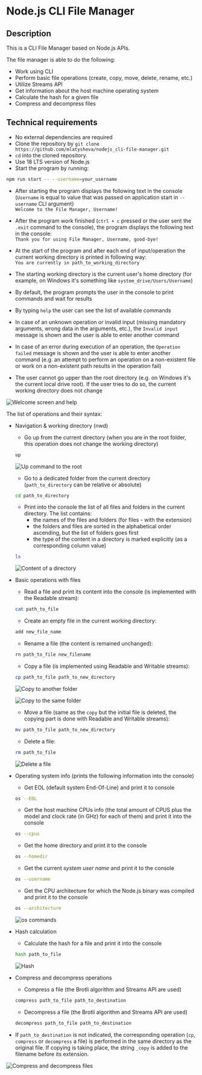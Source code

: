 # Node.js CLI File Manager

## Description

This is a CLI File Manager based on Node.js APIs.

The file manager is able to do the following:

- Work using CLI
- Perform basic file operations (create, copy, move, delete, rename, etc.)
- Utilize Streams API
- Get information about the host machine operating system
- Calculate the hash for a given file
- Compress and decompress files

## Technical requirements

- No external dependencies are required
- Clone the repository by `git clone https://github.com/mlatysheva/nodejs_cli-file-manager.git`
- `cd` into the cloned repository.
- Use 18 LTS version of Node.js
- Start the program by running:
```bash
npm run start -- --username=your_username
```
- After starting the program displays the following text in the console (`Username` is equal to value that was passed on application start in `--username` CLI argument)  
`Welcome to the File Manager, Username!`  


- After the program work finished (`ctrl + c` pressed or the user sent the `.exit` command to the console), the program displays the following text in the console:  
`Thank you for using File Manager, Username, good-bye!`  

- At the start of the program and after each end of input/operation the current working directory is printed in following way:  
`You are currently in path_to_working_directory`  
- The starting working directory is the current user's home directory (for example, on Windows it's something like `system_drive/Users/Username`)
- By default, the program prompts the user in the console to print commands and wait for results 
- By typing `help` the user can see the list of available commands
- In case of an unknown operation or invalid input (missing mandatory arguments, wrong data in the arguments, etc.), the `Invalid input` message is shown and the user is able to enter another command
- In case of an error during execution of an operation, the `Operation failed` message is shown and the user is able to enter another command (e.g. an attempt to perform an operation on a non-existent file or work on a non-existent path results in the operation fail)
- The user cannot go upper than the root directory (e.g. on Windows it's the current local drive root). If the user tries to do so, the current working directory does not change  

![Welcome screen and help](screenshots/greeting_help.png)

The list of operations and their syntax:
- Navigation & working directory (nwd)
    - Go up from the current directory (when you are in the root folder, this operation does not change the working directory)  
    ```bash
    up
    ```
    ![Up command to the root](screenshots/up_root.png)

    - Go to a dedicated folder from the current directory (`path_to_directory` can be relative or absolute)
    ```bash
    cd path_to_directory
    ```
    - Print into the console the list of all files and folders in the current directory. The list contains:
        - the names of the files and folders (for files - with the extension)
        - the folders and files are sorted in the alphabetical order ascending, but the list of folders goes first
        - the type of the content in a directory is marked explicitly (as a corresponding column value)
    ```bash
    ls
    ```
    ![Content of a directory](screenshots/ls.png)
- Basic operations with files
    - Read a file and print its content into the console (is implemented with the Readable stream): 
    ```bash
    cat path_to_file
    ```
    - Create an empty file in the current working directory: 
    ```bash
    add new_file_name
    ```
    - Rename a file (the content is remained unchanged): 
    ```bash
    rn path_to_file new_filename
    ```
    - Copy a file (is implemented using Readable and Writable streams): 
    ```bash
    cp path_to_file path_to_new_directory
    ```
    ![Copy to another folder](screenshots/copy_to_destination.png)

    ![Copy to the same folder](screenshots/copy_to_same_directory.png)

    - Move a file (same as the `copy` but the initial file is deleted, the copying part is done with Readable and Writable streams): 
    ```bash
    mv path_to_file path_to_new_directory
    ```
    - Delete a file: 
    ```bash
    rm path_to_file
    ```
    ![Delete a file](screenshots/delete.png)

- Operating system info (prints the following information into the console)
    - Get EOL (default system End-Of-Line) and print it to console  
    ```bash
    os --EOL
    ```
    - Get the host machine CPUs info (the total amount of CPUS plus the model and clock rate (in GHz) for each of them) and print it into the console  
    ```bash
    os --cpus
    ```
    - Get the home directory and print it to the console  
    ```bash
    os --homedir
    ```
    - Get the current *system user name* and print it to the console  
    ```bash
    os --username
    ```
    - Get the CPU architecture for which the Node.js binary was compiled and print it to the console  
    ```bash
    os --architecture
    ```
    ![os commands](screenshots/os.png)
- Hash calculation  
    - Calculate the hash for a file and print it into the console  
    ```bash
    hash path_to_file
    ```
    ![Hash](screenshots/hash.png)

- Compress and decompress operations  
    - Compress a file (the Brotli algorithm and Streams API are used)  
    ```bash
    compress path_to_file path_to_destination
    ```
    - Decompress a file (the Brotli algorithm and Streams API are used)  
    ```bash
    decompress path_to_file path_to_destination
    ```  
- If `path_to_destination` is not indicated, the corresponding operation (`cp`, `compress` or `decompress` a file) is performed in the same directory as the original file. If copying is taking place, the string `_copy` is added to the filename before its extension.

![Compress and decompress files](screenshots/compress_decompress.png)
